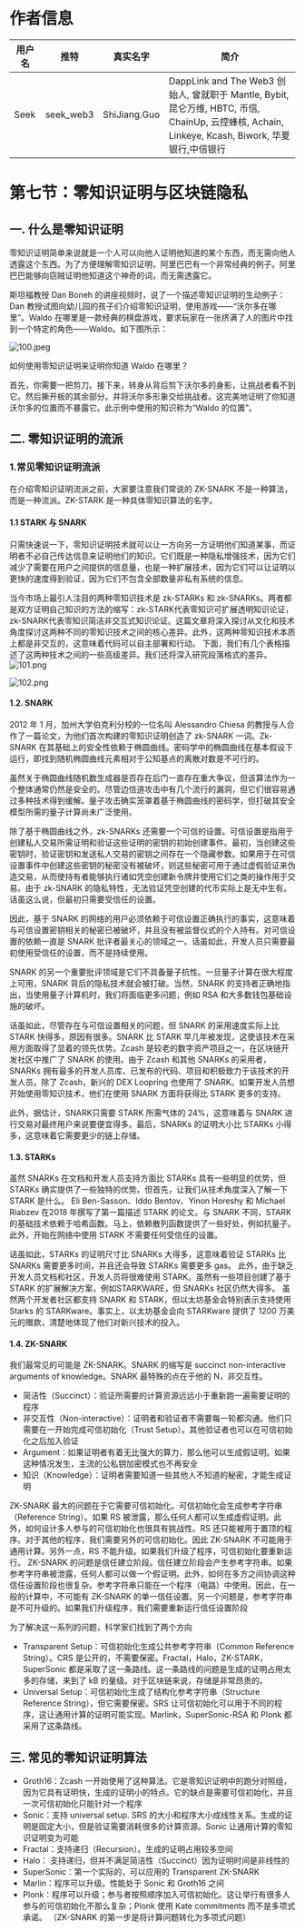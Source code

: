 # 作者信息

| 用户名 | 推特 | 真实名字 | 简介 |
|--------|---------|------|--------|
| Seek | seek_web3 | ShiJiang.Guo | DappLink and The Web3 创始人, 曾就职于 Mantle, Bybit, 昆仑万维, HBTC, 币信, ChainUp, 云控蜂核, Achain, Linkeye, Kcash, Biwork, 华夏银行,中信银行|

# 第七节：零知识证明与区块链隐私

## 一. 什么是零知识证明

零知识证明简单来说就是一个人可以向他人证明他知道的某个东西，而无需向他人透露这个东西。为了方便理解零知识证明，阿里巴巴有一个非常经典的例子。阿里巴巴能够向窃贼证明他知道这个神奇的词，而无需透露它。

斯坦福教授 Dan Boneh 的讲座视频时，说了一个描述零知识证明的生动例子：Dan 教授试图向幼儿园的孩子们介绍零知识证明，使用游戏——“沃尔多在哪里”。Waldo 在哪里是一款经典的棋盘游戏，要求玩家在一张挤满了人的图片中找到一个特定的角色——Waldo。如下图所示：

![100.jpeg](https://github.com/guoshijiang/cryptography/blob/master/img/100.jpeg)

如何使用零知识证明来证明你知道 Waldo 在哪里？

首先，你需要一把剪刀。接下来，转身从背后剪下沃尔多的身影，让挑战者看不到它。然后撕开板的其余部分。并将沃尔多形象交给挑战者。这完美地证明了你知道沃尔多的位置而不暴露它。此示例中使用的知识称为“Waldo 的位置”。

## 二. 零知识证明的流派

### 1.常见零知识证明流派
在介绍零知识证明流派之前，大家要注意我们常说的 ZK-SNARK 不是一种算法，而是一种流派。ZK-STARK 是一种具体零知识算法的名字。

#### 1.1 STARK 与 SNARK

只需快速说一下，零知识证明技术就可以让一方向另一方证明他们知道某事，而证明者不必自己传达信息来证明他们的知识。它们既是一种隐私增强技术，因为它们减少了需要在用户之间提供的信息量，也是一种扩展技术，因为它们可以让证明以更快的速度得到验证，因为它们不包含全部数量非私有系统的信息。

当今市场上最引人注目的两种零知识技术是 zk-STARKs 和 zk-SNARKs。两者都是双方证明自己知识的方法的缩写：zk-STARK代表零知识可扩展透明知识论证，zk-SNARK代表零知识简洁非交互式知识论证。这篇文章将深入探讨从文化和技术角度探讨这两种不同的零知识技术之间的核心差异。此外，这两种零知识技术本质上都是非交互的，这意味着代码可以自主部署和行动。
下面，我们有几个表格描述了这两种技术之间的一些高级差异。我们还将深入研究段落格式的差异。 
![101.png](https://github.com/guoshijiang/cryptography/blob/master/img/101.png)

![102.png](https://github.com/guoshijiang/cryptography/blob/master/img/102.png)

#### 1.2. SNARK
2012 年 1 月，加州大学伯克利分校的一位名叫 Alessandro Chiesa 的教授与人合作了一篇论文，为他们首次构建的零知识证明创造了 zk-SNARK 一词。Zk-SNARK 在其基础上的安全性依赖于椭圆曲线。密码学中的椭圆曲线在基本假设下运行，即找到随机椭圆曲线元素相对于公知基点的离散对数是不可行的。

虽然关于椭圆曲线随机数生成器是否存在后门一直存在重大争议，但该算法作为一个整体通常仍然是安全的。尽管边信道攻击中有几个流行的漏洞，但它们很容易通过多种技术得到缓解。量子攻击确实笼罩着基于椭圆曲线的密码学，但打破其安全模型所需的量子计算尚未广泛使用。

除了基于椭圆曲线之外，zk-SNARKs 还需要一个可信的设置。可信设置是指用于创建私人交易所需证明和验证这些证明的密钥的初始创建事件。最初，当创建这些密钥时，验证密钥和发送私人交易的密钥之间存在一个隐藏参数。如果用于在可信设置事件中创建这些密钥的秘密没有被破坏，则这些秘密可用于通过虚假验证来伪造交易，从而使持有者能够执行诸如凭空创建新令牌并使用它们之类的操作用于交易。由于 zk-SNARK 的隐私特性，无法验证凭空创建的代币实际上是无中生有。话虽这么说，但最初只需要受信任的设置。

因此，基于 SNARK 的网络的用户必须依赖于可信设置正确执行的事实，这意味着与可信设置密钥相关的秘密已被破坏，并且没有被监督仪式的个人持有。对可信设置的依赖一直是 SNARK 批评者最关心的领域之一。话虽如此，开发人员只需要最初使用受信任的设置，而不是持续使用。

SNARK 的另一个重要批评领域是它们不具备量子抗性。一旦量子计算在很大程度上可用，SNARK 背后的隐私技术就会被打破。当然，SNARK 的支持者正确地指出，当使用量子计算机时，我们将面临更多问题，例如 RSA 和大多数钱包基础设施的破坏。

话虽如此，尽管存在与可信设置相关的问题，但 SNARK 的采用速度实际上比 STARK 快得多，原因有很多。SNARK 比 STARK 早几年被发现，这使该技术在采用方面取得了显着的领先优势。Zcash 是较老的数字资产项目之一，在区块链开发社区中推广了 SNARK 的使用。由于 Zcash 和其他 SNARKs 的采用者，SNARKs 拥有最多的开发人员库、已发布的代码、项目和积极致力于该技术的开发人员。除了 Zcash，新兴的 DEX Loopring 也使用了 SNARK。如果开发人员想开始使用零知识技术，他们在使用 SNARK 方面将获得比 STARK 更多的支持。

此外，据估计，SNARK只需要 STARK 所需气体的 24%，这意味着与 SNARK 进行交易对最终用户来说要便宜得多。最后，SNARKs 的证明大小比 STARKs 小得多，这意味着它需要更少的链上存储。

#### 1.3. STARKs
虽然 SNARKs 在文档和开发人员支持方面比 STARKs 具有一些明显的优势，但 STARKs 确实提供了一些独特的优势。但首先，让我们从技术角度深入了解一下 STARK 是什么。
Eli Ben-Sasson、Iddo Bentov、Yinon Horeshy 和 Michael Riabzev 在2018 年撰写了第一篇描述 STARK 的论文。与 SNARK 不同，STARK 的基础技术依赖于哈希函数。马上，依赖散列函数提供了一些好处，例如抗量子。此外，开始在网络中使用 STARK 不需要任何受信任的设置。

话虽如此，STARKs 的证明尺寸比 SNARKs 大得多，这意味着验证 STARKs 比 SNARKs 需要更多时间，并且还会导致 STARKs 需要更多 gas。
此外，由于缺乏开发人员文档和社区，开发人员将很难使用 STARK。虽然有一些项目创建了基于 STARK 的扩展解决方案，例如STARKWARE，但 SNARKs 社区仍然大得多。
虽然两个开发者社区都支持 SNARK 和 STARK，但以太坊基金会特别表示支持使用 Starks 的 STARKware。事实上，以太坊基金会向 STARKware 提供了 1200 万美元的赠款，清楚地体现了他们对新兴技术的投入。

#### 1.4. ZK-SNARK 

我们最常见的可能是 ZK-SNARK。SNARK 的缩写是 succinct non-interactive arguments of knowledge。SNARK 最特殊的点在于他的 N，非交互性。
- 简洁性（Succinct）：验证所需要的计算资源远远小于重新跑一遍需要证明的程序
- 非交互性（Non-interactive）：证明者和验证者不需要每一轮都沟通。他们只需要在一开始完成可信初始化（Trust Setup）。其他验证者也可以在可信初始化之后加入验证
- Argument：如果证明者有着无比强大的算力，那么他可以生成假证明。如果这种情况发生，主流的公私钥加密模式也不再安全
- 知识（Knowledge）：证明者需要知道一些其他人不知道的秘密，才能生成证明

ZK-SNARK 最大的问题在于它需要可信初始化。可信初始化会生成参考字符串（Reference String）。如果 RS 被泄露，那么任何人都可以生成虚假证明。此外，如何设计多人参与的可信初始化也很具有挑战性。RS 还只能被用于置顶的程序。对于其他的程序，我们需要另外的可信初始化。因此 ZK-SNARK 不可能用于通用计算。另外一点，RS 不能升级。如果我们升级了程序，可信初始化要重新运行。
ZK-SNARK 的问题是信任建立阶段。信任建立阶段会产生参考字符串。如果参考字符串被泄露，任何人都可以做一个假证明。此外，如何在多方之间协调这种信任设置阶段也很复杂。参考字符串只能在一个程序（电路）中使用。因此，在一般的计算中，不可能有 ZK-SNARK 的单一信任设置。另一个问题是，参考字符串是不可升级的。如果我们升级程序，我们需要重新运行信任设置阶段

为了解决这一系列的问题，科学家们找到了两个方向

- Transparent Setup：可信初始化生成公共参考字符串（Common Reference String）。CRS 是公开的，不需要保密。Fractal，Halo，ZK-STARK，SuperSonic 都是采取了这一条路线。这一条路线的问题是生成的证明占用太多的存储，来到了 kB 的量级。对于区块链来说，存储是非常昂贵的。
- Universal Setup：可信初始化生成了结构化参考字符串（Structure Reference String），但它需要保密。SRS 让可信初始化可以用于不同的程序，这让通用计算的证明可能实现。Marlink，SuperSonic-RSA 和 Plonk 都采用了这条路线。

## 三. 常见的零知识证明算法

- Groth16：Zcash 一开始使用了这种算法。它是零知识证明中的跑分对照组，因为它具有证明快，生成的证明小的特点。它的缺点是需要可信初始化，并且一次可信初始化只能针对一个程序
- Sonic：支持 universal setup. SRS 的大小和程序大小成线性关系。生成的证明是固定大小，但是验证需要消耗很多的计算资源。Sonic 让通用计算的零知识证明变为可能
- Fractal：支持递归（Recursion）。生成的证明占用较多空间
- Halo： 支持递归，但并不满足简洁性（Succinct）因为证明时间是非线性的
- SuperSonic：第一个实际的，可以应用的 Transparent ZK-SNARK
- Marlin：程序可以升级。性能处于 Sonic 和 Groth16 之间
- Plonk：程序可以升级；参与者按照顺序加入可信初始化。这让举行有很多人参与的可信初始化不那么复杂；Plonk 使用 Kate commitments 而不是多项式承诺。 （ZK-SNARK 的第一步是将计算问题转化为多项式问题）
